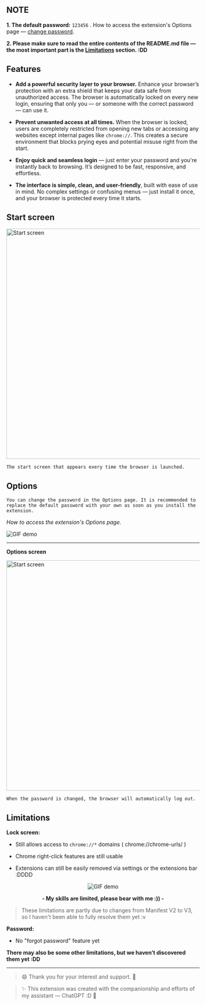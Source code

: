 ## NOTE

**1. The default password:** `123456` . How to access the extension's Options page — [change password](#options).

**2. Please make sure to read the entire contents of the README.md file — the most important part is the [Limitations](#limitations) section. :DD**

## Features

- **Add a powerful security layer to your browser.**
Enhance your browser’s protection with an extra shield that keeps your data safe from unauthorized access. The browser is automatically locked on every new login, ensuring that only you — or someone with the correct password — can use it.

- **Prevent unwanted access at all times.**
When the browser is locked, users are completely restricted from opening new tabs or accessing any websites except internal pages like `chrome://`. This creates a secure environment that blocks prying eyes and potential misuse right from the start.

- **Enjoy quick and seamless login** — just enter your password and you're instantly back to browsing. It’s designed to be fast, responsive, and effortless.

- **The interface is simple, clean, and user-friendly**, built with ease of use in mind. No complex settings or confusing menus — just install it once, and your browser is protected every time it starts.



## Start screen

<img src="https://i.postimg.cc/gkgNt29m/Screenshot-2025-07-20-104625.png" alt="Start screen" width="600"/>

`The start screen that appears every time the browser is launched.`

## Options

`You can change the password in the Options page. It is recommended to replace the default password with your own as soon as you install the extension.`

<a name="options"></a>
*How to access the extension's Options page.*

![GIF demo](https://media4.giphy.com/media/v1.Y2lkPTc5MGI3NjExOTlqcDI0b2JsdmxnMDlkbWM4ZTdxeTBia3NtNzB0cHpienloM2hqMiZlcD12MV9pbnRlcm5hbF9naWZfYnlfaWQmY3Q9Zw/pUjCCfM9u3wtWl7a7J/giphy.gif)

---

**Options screen**

<img src="https://i.postimg.cc/vHY0v6N0/Screenshot-2025-07-20-104726.png" alt="Start screen" width="600"/>

`When the password is changed, the browser will automatically log out.`

<a name="limitations"></a>
## Limitations

**Lock screen:**

- Still allows access to `chrome://*` domains ( chrome://chrome-urls/ )

- Chrome right-click features are still usable

- Extensions can still be easily removed via settings or the extensions bar :DDDD
  

<p align="center">
  <img src="https://media0.giphy.com/media/v1.Y2lkPTc5MGI3NjExenFodDQzYndiamR0Ym1ueXdiZ3M4czNrdHIwZjRzM2EzankwYWN5biZlcD12MV9pbnRlcm5hbF9naWZfYnlfaWQmY3Q9Zw/Bjh3pSRGX9rOg/giphy.gif" alt="GIF demo">
</p>

<p align="center">
  <strong> - My skills are limited, please bear with me :)) - </strong>
</p>


> These limitations are partly due to changes from Manifest V2 to V3, so I haven't been able to fully resolve them yet :v

**Password:**

- No "forgot password" feature yet


**There may also be some other limitations, but we haven’t discovered them yet :DD**

---

> 😄 Thank you for your interest and support. 💖

> ✨ This extension was created with the companionship and efforts of my assistant — ChatGPT :D 🤖 

